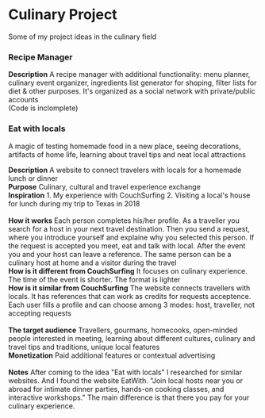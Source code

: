 # Culinary Project
Some of my project ideas in the culinary field

### Recipe Manager
<b>Description</b> A recipe manager with additional functionality: menu planner, culinary event organizer, ingredients list generator for shoping, filter lists for diet & other purposes. It's organized as a social network with private/public accounts</br>
(Code is inclomplete)


### Eat with locals
A magic of testing homemade food in a new place, seeing decorations, artifacts of home life, learning about travel tips and neat local attractions</br> 

<b>Description</b> A website to connect travelers with locals for a homemade lunch or dinner</br>
<b>Purpose</b> Culinary, cultural and travel experience exchange</br>
<b>Inspiration</b> 1. My experience with CouchSurfing 2. Visiting a local's house for lunch during my trip to Texas in 2018</br> </br>
<b>How it works</b> Each person completes his/her profile. As a traveller you search for a host in your next travel destination. Then you send a request, where you introduce yourself and explaine why you selected this person. If the request is accepted you meet, eat and talk with local. After the event you and your host can leave a reference. The same person can be a culinary host at home and a visitor during the travel</br>
<b>How is it different from CouchSurfing</b> It focuses on culinary experience. The time of the event is shorter. The format is lighter</br>
<b>How is it similar from CouchSurfing</b> The website connects travellers with locals. It has references that can work as credits for requests acceptence. Each user fills a profile and can choose among 3 modes: host, traveller, not accepting requests</br> </br> 
<b>The target audience</b> Travellers, gourmans, homecooks, open-minded people interested in meeting, learning about different cultures, culinary and travel tips and traditions, unique local features</br> 
<b>Monetization</b> Paid additional features or contextual advertising</br> </br> 
<b>Notes</b> After coming to the idea "Eat with locals" I researched for similar websites. And I found the website EatWith. "Join local hosts near you or abroad for intimate dinner parties, hands-on cooking classes, and interactive workshops." The main difference is that there you pay for your culinary experience.
